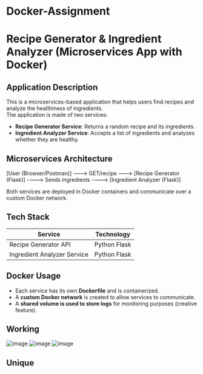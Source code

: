 # Docker-Assignment
# Recipe Generator & Ingredient Analyzer (Microservices App with Docker)

## Application Description
This is a microservices-based application that helps users find recipes and analyze the healthiness of ingredients.  
The application is made of two services:
- **Recipe Generator Service**: Returns a random recipe and its ingredients.
- **Ingredient Analyzer Service**: Accepts a list of ingredients and analyzes whether they are healthy.

## Microservices Architecture
[User (Browser/Postman)] ---> GET/recipe ---> [Recipe Generator (Flask)] ----> Sends ingredients ----> [Ingredient Analyzer (Flask)]

Both services are deployed in Docker containers and communicate over a custom Docker network.

## Tech Stack
|           Service           |  Technology  |
|-----------------------------|--------------|
| Recipe Generator API        | Python Flask |
| Ingredient Analyzer Service | Python Flask |

## Docker Usage
- Each service has its own **Dockerfile** and is containerized.
- A **custom Docker network** is created to allow services to communicate.
- A **shared volume is used to store logs** for monitoring purposes (creative feature).

## Working
![image](https://github.com/user-attachments/assets/88db95ff-6e80-45d9-8c6c-2fbd7b48604d)
![image](https://github.com/user-attachments/assets/8d6fdb98-3edb-4321-ab28-80083fd7780f)
![image](https://github.com/user-attachments/assets/8bc06979-21ee-4f90-9fed-de846d00502a)

## Unique
